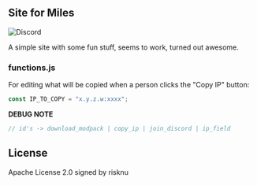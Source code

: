## Site for Miles  
![Discord](https://img.shields.io/discord/1307424930069090384)

A simple site with some fun stuff, seems to work, turned out awesome.  

### functions.js
For editing what will be copied when a person clicks the "Copy IP" button:  
```js
const IP_TO_COPY = "x.y.z.w:xxxx";
```  

**DEBUG NOTE**  
```js
// id's -> download_modpack | copy_ip | join_discord | ip_field
```

## License
Apache License 2.0 signed by risknu
